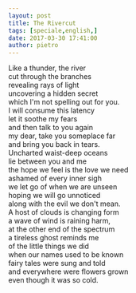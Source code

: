 ```yaml
---
layout: post
title: The Rivercut
tags: [speciale,english,]
date: 2017-03-30 17:41:00
author: pietro
---
```

Like a thunder, the river<br/>cut through the branches<br/>revealing rays of light<br/>uncovering a hidden secret<br/>which I'm not spelling out for you.<br/>I will consume this latency<br/>let it soothe my fears<br/>and then talk to you again<br/>my dear, take you someplace far<br/>and bring you back in tears.<br/>Uncharted waist-deep oceans<br/>lie between you and me<br/>the hope we feel is the love we need<br/>ashamed of every inner sigh<br/>we let go of when we are unseen<br/>hoping we will go unnoticed<br/>along with the evil we don't mean.<br/>A host of clouds is changing form<br/>a wave of wind is raining harm,<br/>at the other end of the spectrum<br/>a tireless ghost reminds me<br/>of the little things we did<br/>when our names used to be known<br/>fairy tales were sung and told<br/>and everywhere were flowers grown<br/>even though it was so cold.
